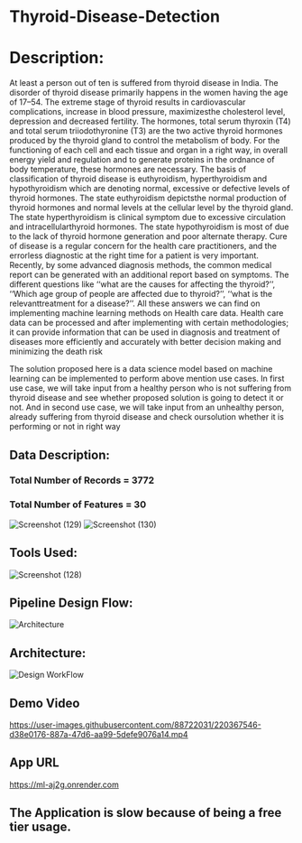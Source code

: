# Thyroid-Disease-Detection

# Description: 
At least a person out of ten is suffered from thyroid disease in India. The
disorder of thyroid disease primarily happens in the women having the age 
of 17–54. The extreme stage of thyroid results in cardiovascular 
complications, increase in blood pressure, maximizesthe cholesterol level,
depression and decreased fertility. The hormones, total serum thyroxin 
(T4) and total serum triiodothyronine (T3) are the two active thyroid 
hormones produced by the thyroid gland to control the metabolism of 
body. For the functioning of each cell and each tissue and organ in a right
way, in overall energy yield and regulation and to generate proteins in the 
ordnance of body temperature, these hormones are necessary.
The basis of classification of thyroid disease is euthyroidism, hyperthyroidism 
and hypothyroidism which are denoting normal, excessive or defective levels
of thyroid hormones. The state euthyroidism depictsthe normal production of 
thyroid hormones and normal levels at the cellular level by the thyroid gland. 
The state hyperthyroidism is clinical symptom due to excessive circulation and 
intracellularthyroid hormones. The state hypothyroidism is most of due to the 
lack of thyroid hormone generation and poor alternate therapy.
Cure of disease is a regular concern for the health care practitioners, and the 
errorless diagnostic at the right time for a patient is very important. Recently, 
by some advanced diagnosis methods, the common medical report can be 
generated with an additional report based on symptoms. The different
questions like ‘‘what are the causes for affecting the thyroid?’’, ‘‘Which age 
group of people are affected due to thyroid?’’, ‘‘what is the relevanttreatment
for a disease?’’. All these answers we can find on implementing machine 
learning methods on Health care data. Health care data can be processed and 
after implementing with certain methodologies; it can provide information
that can be used in diagnosis and treatment of diseases more efficiently and
accurately with better decision making and minimizing the death risk

The solution proposed here is a data science model based on machine learning can be 
implemented to perform above mention use cases. In first use case, we will take input from 
a healthy person who is not suffering from thyroid disease and see whether proposed
solution is going to detect it or not. And in second use case, we will take input from an
unhealthy person, already suffering from thyroid disease and check oursolution whether it 
is performing or not in right way

## Data Description:
### Total Number of Records = 3772
### Total Number of Features = 30
![Screenshot (129)](https://user-images.githubusercontent.com/88722031/220367153-87dfa7b8-3375-4ba1-b58f-20a690e952a2.png)
![Screenshot (130)](https://user-images.githubusercontent.com/88722031/220367168-49ae480f-4043-485c-a68f-690b1ddf2773.png)






## Tools Used:
![Screenshot (128)](https://user-images.githubusercontent.com/88722031/220367219-5edcb296-6dd7-4f3f-b394-3738fdc1a8b4.png)



## Pipeline Design Flow:
![Architecture](https://user-images.githubusercontent.com/88722031/183290493-66d730fd-0c8a-4c18-a9bb-41cc0b8cbb47.jpg)

## Architecture:
![Design WorkFlow](https://user-images.githubusercontent.com/88722031/183290552-9b9ddff2-f7f3-472d-80e4-7880e9605dc4.jpg)


## Demo Video


https://user-images.githubusercontent.com/88722031/220367546-d38e0176-887a-47d6-aa99-5defe9076a14.mp4




## App URL

https://ml-aj2g.onrender.com

## The Application is slow because of being a free tier usage.
